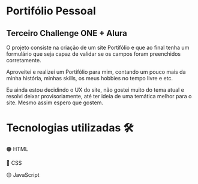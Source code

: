 <h1>Portifólio Pessoal</h1>
<h2>Terceiro Challenge ONE + Alura</h2>

<p>O projeto consiste na criação de um site Portifólio e que ao final tenha um formulário que seja capaz de validar se os campos foram preenchidos corretamente.</p>

<p>Aproveitei e realizei um Portifólio para mim, contando um pouco mais da minha história, minhas skills, os meus hobbies no tempo livre e etc.</p>

<p>Eu ainda estou decidindo o UX do site, não gostei muito do tema atual e resolvi deixar provisoriamente, até ter ideia de uma temática melhor para o site. Mesmo assim espero que gostem.</p>

<h1>Tecnologias utilizadas &#128736;</h1>
<p>&#128992; HTML</p>
<p>&#128309; CSS</p>
<p>&#128993; JavaScript</p>
